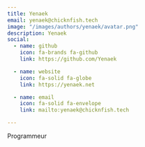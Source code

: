 ```yaml
---
title: Yenaek
email: yenaek@chicknfish.tech
image: "/images/authors/yenaek/avatar.png"
description: Yenaek
social:
  - name: github
    icon: fa-brands fa-github
    link: https://github.com/Yenaek

  - name: website
    icon: fa-solid fa-globe
    link: https://yenaek.net

  - name: email
    icon: fa-solid fa-envelope
    link: mailto:yenaek@chicknfish.tech

---
```


Programmeur

